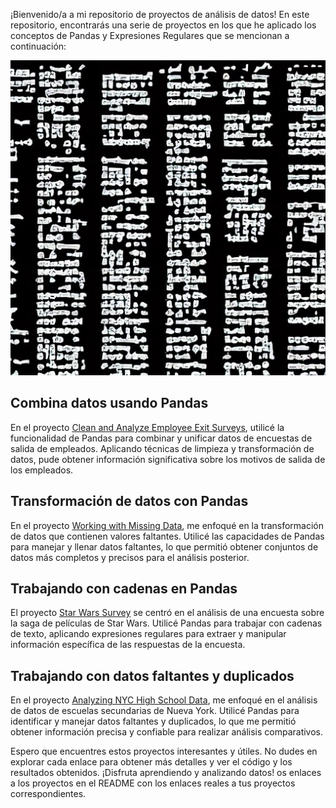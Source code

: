 
¡Bienvenido/a a mi repositorio de proyectos de análisis de datos! En este repositorio, encontrarás una serie de proyectos en los que he aplicado los conceptos de Pandas y Expresiones Regulares que se mencionan a continuación:

![README](README.jpeg)

## Combina datos usando Pandas

En el proyecto [Clean and Analyze Employee Exit Surveys](https://github.com/albertjimrod/data-projects/blob/main/03_Data_Cleaning/01_Clean%20and%20Analyze%20Employee%20Exit%20Surveys/Guided%20Project%20Clean%20and%20Analyze%20Employee%20Exit%20Surveys.ipynb), utilicé la funcionalidad de Pandas para combinar y unificar datos de encuestas de salida de empleados. Aplicando técnicas de limpieza y transformación de datos, pude obtener información significativa sobre los motivos de salida de los empleados.

## Transformación de datos con Pandas

En el proyecto [Working with Missing Data](https://github.com/albertjimrod/data-projects/blob/main/03_Data_Cleaning/02_Working_Missing_Data/Working%20with%20Missing%20Data.ipynb), me enfoqué en la transformación de datos que contienen valores faltantes. Utilicé las capacidades de Pandas para manejar y llenar datos faltantes, lo que permitió obtener conjuntos de datos más completos y precisos para el análisis posterior.

## Trabajando con cadenas en Pandas

El proyecto [Star Wars Survey](https://github.com/albertjimrod/data-projects/blob/main/03_Data_Cleaning/03_02_Star_Wars_Survey/Step-3_3-6-Project_Star_Wars_Survey.ipynb) se centró en el análisis de una encuesta sobre la saga de películas de Star Wars. Utilicé Pandas para trabajar con cadenas de texto, aplicando expresiones regulares para extraer y manipular información específica de las respuestas de la encuesta.

## Trabajando con datos faltantes y duplicados

En el proyecto [Analyzing NYC High School Data](https://github.com/albertjimrod/data-projects/blob/main/03_Data_Cleaning/03_Analyzing%20NYC%20High%20School%20Data/NYC_Analize%20Combine%20Visualizing.ipynb), me enfoqué en el análisis de datos de escuelas secundarias de Nueva York. Utilicé Pandas para identificar y manejar datos faltantes y duplicados, lo que me permitió obtener información precisa y confiable para realizar análisis comparativos.

Espero que encuentres estos proyectos interesantes y útiles. No dudes en explorar cada enlace para obtener más detalles y ver el código y los resultados obtenidos. ¡Disfruta aprendiendo y analizando datos!
os enlaces a los proyectos en el README con los enlaces reales a tus proyectos correspondientes.

